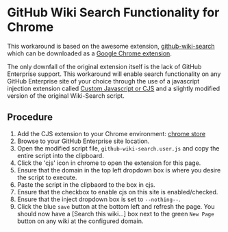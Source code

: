 GitHub Wiki Search Functionality for Chrome
===========================================

This workaround is based on the awesome extension, [github-wiki-search](https://github.com/linyows/github-wiki-search) which can be downloaded as a [Google Chrome extension](https://chrome.google.com/webstore/detail/github-wiki-search/gdifdhnjmjaidbajhapmbcbnoocoeooc).

The only downfall of the original extension itself is the lack of GitHub Enterprise support. This workaround will enable search functionality on any GitHub Enterprise site of your choice through the use of a javascript injection extension called [Custom Javascript or CJS](https://chrome.google.com/webstore/detail/custom-javascript-for-web/poakhlngfciodnhlhhgnaaelnpjljija?hl=en) and a slightly modified version of the original Wiki-Search script.

Procedure
----------

 1. Add the CJS extension to your Chrome environment: [chrome store](https://chrome.google.com/webstore/detail/custom-javascript-for-web/poakhlngfciodnhlhhgnaaelnpjljija?hl=en)
 2. Browse to your GitHub Enterprise site location.
 3. Open the modified script file, `github-wiki-search.user.js` and copy the entire script into the clipboard.
 4. Click the 'cjs' icon in chrome to open the extension for this page.
 5. Ensure that the domain in the top left dropdown box is where you desire the script to execute.
 6. Paste the script in the clipbaord to the box in cjs.
 7. Ensure that the checkbox to enable cjs on this site is enabled/checked.
 8. Ensure that the inject dropdown box is set to `--nothing--`.
 9. Click the blue `save` button at the bottom left and refresh the page. You should now have a [Search this wiki...] box next to the green `New Page` button on any wiki at the configured domain.  
